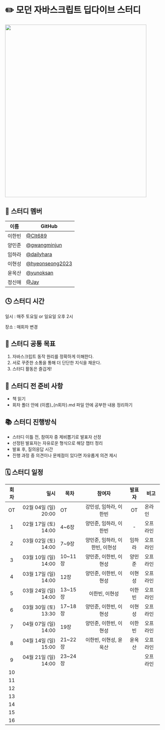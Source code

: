 # ✏️ 모던 자바스크립트 딥다이브 스터디

<img src="https://github.com/Clt689/ModernJS_Deepdive/assets/115773895/747dd81d-06eb-41af-bf03-a1fb55ab4f30" width="460" height="560">


## 👶 스터디 멤버

| 이름   | GitHub                                         |
| ------ | ---------------------------------------------- |
| 이한빈 | [@Clt689](https://github.com/Clt689) |
| 양민준 | [@gwangminjun](https://github.com/gwangminjun) |
| 임하라 | [@dailyhara](https://github.com/dailyhara) |
| 이현성 | [@hyeonseong2023](https://github.com/hyeonseong2023) |
| 윤옥산 | [@yunoksan](https://github.com/yunoksan) |
| 정신애 | [@Jay](https://github.com/fe-Jay) |

## 🕓 스터디 시간

일시 : 매주 토요일 or 일요일 오후 2시

장소 : 매회차 변경

## 🚩 스터디 공통 목표

1. 자바스크립트 동작 원리를 정확하게 이해한다.
2. 서로 꾸준한 소통을 통해 더 단단한 지식을 채운다.
3. 스터디 활동은 즐겁게!

## 🛒 스터디 전 준비 사항

- 책 읽기
- 회차 폴더 안에 {이름}_{n회차}.md 파일 안에 공부한 내용 정리하기

## 📚 스터디 진행방식

- 스터디 이틀 전, 참여자 중 제비뽑기로 발표자 선정
- 선정된 발표자는 자유로운 형식으로 해당 챕터 정리
- 발표 후, 질의응답 시간
- 진행 과정 중 의견이나 문제점이 있다면 자유롭게 의견 제시


## 🗓 스터디 일정

| 회차 | 일시                | 목차                | 참여자               | 발표자           | 비고                       |
| :--: |------------------:|-------------------|:-----------------:|:-------------:|--------------------------|
| OT    | 02월 04일 (일) 20:00  | OT | 강민성, 임하라, 이한빈 | OT | 온라인 |
| 1    | 02월 17일 (토) 14:00  | 4~6장 | 양민준, 임하라, 이한빈 | - | 오프라인 |
| 2    | 03월 02일 (토) 14:00  | 7~9장 | 양민준, 임하라, 이한빈, 이현성 | 임하라 | 오프라인 |
| 3    | 03월 10일 (일) 14:00  | 10~11장 | 양민준, 이한빈, 이현성 | 양민준 | 오프라인 |
| 4    | 03월 17일 (일) 14:00  | 12장 | 양민준, 이한빈, 이현성 | 이현성 | 오프라인 |
| 5    | 03월 24일 (일) 14:00  | 13~15장 | 이한빈, 이현성 | 이한빈 | 오프라인 |
| 6   | 03월 30일 (토) 13:30 | 17~18장 | 양민준, 이한빈, 이현성 | 이현성 | 오프라인 |
| 7   | 04월 07일 (일) 14:00 | 19장 | 양민준, 이한빈, 이현성 | 이한빈 | 오프라인 |
| 8   | 04월 14일 (일) 15:00 | 21~22장 | 이한빈, 이현성, 윤옥산 | 윤옥산 | 오프라인 |
| 9   | 04월 21일 (일) 14:00 | 23~24장 |  |  | 오프라인 |
| 10   |  |  |  |  |  |
| 11   |  |  |  |  |  |
| 12   |  |  |  |  |  |
| 13   |  |  |  |  |  |
| 14   |  |  |  |  |  |
| 15   |  |  |  |  |  |
| 16   |  |  |  |  |  |


